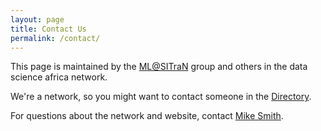 ```yaml
---
layout: page
title: Contact Us
permalink: /contact/
---
```


This page is maintained by the [ML@SITraN](http://sheffieldml.github.io/) group and others in the data science africa network.

We're a network, so you might want to contact someone in the [Directory](../dir).

For questions about the network and website, contact [Mike Smith](mailto:mike@michaeltsmith.org.uk).
